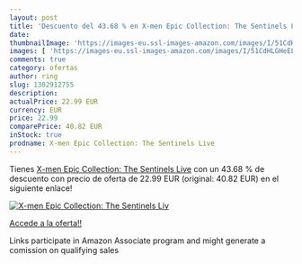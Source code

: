 ```yaml
---
layout: post
title: 'Descuento del 43.68 % en X-men Epic Collection: The Sentinels Liv'
date: 
thumbnailImage: 'https://images-eu.ssl-images-amazon.com/images/I/51CdHLGHeEL._SL200_.jpg'
images: [ 'https://images-eu.ssl-images-amazon.com/images/I/51CdHLGHeEL._SL200_.jpg' ]
comments: true
category: ofertas
author: ring
slug: 1302912755
description:
actualPrice: 22.99 EUR
currency: EUR
price: 22.99
comparePrice: 40.82 EUR
inStock: true
prodname: X-men Epic Collection: The Sentinels Live
---
```


Tienes [X-men Epic Collection: The Sentinels Live](https://www.amazon.es/dp/1302912755/?tag=tolees-21) con un 43.68 % de descuento con precio de oferta de 22.99 EUR (original: 40.82 EUR) en el siguiente enlace!

[![X-men Epic Collection: The Sentinels Liv](https://images-eu.ssl-images-amazon.com/images/I/51CdHLGHeEL._SL200_.jpg)](https://www.amazon.es/dp/1302912755/?tag=tolees-21)

[Accede a la oferta!!](https://www.amazon.es/dp/1302912755/?tag=tolees-21)

Links participate in Amazon Associate program and might generate a comission on qualifying sales


